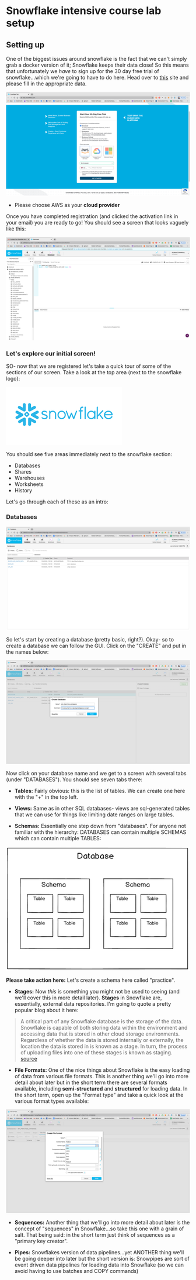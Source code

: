 # Snowflake intensive course lab setup

## Setting up

One of the biggest issues around snowflake is the fact that we can't simply grab a docker version of it; Snowflake keeps their data close!
So this means that unfortunately we _have_ to sign up for the 30 day free trial of snowflake...which we're going to have to do here.
Head over to [this](https://trial.snowflake.com/) site and please fill in the appropriate data.

![openingscreen](./images/openingscreen.png)

* Please choose AWS as your **cloud provider**

Once you have completed registration (and clicked the activation link in your email) you are ready to go! You should see a screen that looks vaguely like this:

![welcomescreen](./images/welcomescreen.png)

### Let's explore our initial screen!

SO- now that we are registered let's take a quick tour of some of the sections of our screen. Take a look at the top area (next to the snowflake logo):

![snowflakelogo](./images/snowflakelogo.png)

You should see five areas immediately next to the snowflake section:
* Databases
* Shares
* Warehouses
* Worksheets
* History

Let's go through each of these as an intro:

### Databases

![databases](./images/databases.png)

So let's start by creating a database (pretty basic, right?). Okay- so to create a database we can follow the GUI. Click on the "CREATE" and put in the names below:

![createdb](./images/createdb.png)

Now click on your database name and we get to a screen with several tabs (under "DATABASES"). You should see seven tabs there:

* **Tables:** Fairly obvious: this is the list of tables. We can create one here with the "+" in the top left. 

* **Views:** Same as in other SQL databases- views are sql-generated tables that we can use for things like limiting date ranges on large tables.

* **Schemas:** Essentially one step down from "databases". For anyone not familiar with the hierarchy: DATABASES can contain multiple SCHEMAS which can contain multiple TABLES:

![hierarchy](./images/hierarchy.png)

**Please take action here:** Let's create a schema here called "practice".

* **Stages:** Now _this_ is something you might not be used to seeing (and we'll cover this in more detail later). **Stages** in Snowflake are, essentially, external data repositories. I'm going to quote a pretty popular blog about it here:

> A critical part of any Snowflake database is the storage of the data. Snowflake is capable of
> both storing data within the environment and accessing data that is stored in other cloud 
> storage environments. Regardless of whether the data is stored internally or externally, the
> location the data is stored in is known as a stage. In turn, the process of uploading files
> into one of these stages is known as staging. [source](https://interworks.com/blog/chastie/2019/12/05/zero-to-snowflake-staging-explained/)

* **File Formats:** One of the nice things about Snowflake is the easy loading of data from various file formats. This is another thing we'll go into more detail about later but in the short term there are several formats available, including **semi-structured** and **structured** for loading data. In the short term, open up the "Format type" and take a quick look at the various format types available:

![fileFormat](./images/fileformat.png)

* **Sequences:** Another thing that we'll go into more detail about later is the concept of "sequences" in Snowflake...so take this one with a grain of salt. That being said: in the short term just think of sequences as a "primary key creator".

* **Pipes:** Snowflakes version of data pipelines...yet ANOTHER thing we'll be going deeper into later but the short version is: Snowpipes are sort of event driven data pipelines for loading data into Snowflake (so we can avoid having to use batches and COPY commands)


